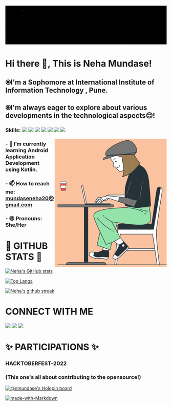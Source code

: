 
![](https://github.com/neha-mundase20/GIPHY/blob/main/ezgif.com-gif-maker.gif)

<p align="center">
  
#  **Hi there 👋, This is Neha Mundase!**
  
</p>


## ⦿I'm a Sophomore at International Institute of Information Technology , Pune.

## ⦿I'm always eager to explore about various developments in the technological aspects😊!

### Skills: ![](https://img.shields.io/badge/C-00599C?style=for-the-badge&logo=c&logoColor=white)   ![](https://img.shields.io/badge/C%2B%2B-00599C?style=for-the-badge&logo=c%2B%2B&logoColor=white)  ![](https://img.shields.io/badge/java-%23ED8B00.svg?style=for-the-badge&logo=java&logoColor=white) ![](https://img.shields.io/badge/Python-FFD43B?style=for-the-badge&logo=python&logoColor=blue)  ![](https://img.shields.io/badge/Kotlin-0095D5?&style=for-the-badge&logo=kotlin&logoColor=white)  ![](https://img.shields.io/badge/Android-3DDC84?style=for-the-badge&logo=android&logoColor=white)  ![](https://img.shields.io/badge/Canva-%2300C4CC.svg?&style=for-the-badge&logo=Canva&logoColor=white)



<img align="right" width="350" height="400" src="https://github.com/neha-mundase20/GIPHY/blob/main/ezgif.com-gif-maker_programming.gif">



### - 🌱 I’m currently learning Android Application Development using Kotlin. 
### - 📫 How to reach me: mundaseneha20@gmail.com 
### - 😄 Pronouns: She/Her 

# 🚩  GITHUB STATS  🚩

[![Neha's GitHub stats](https://github-readme-stats.vercel.app/api?username=neha-mundase20&theme=codeSTACKr&show_icons=true)](https://github.com/anuraghazra/github-readme-stats)

[![Top Langs](https://github-readme-stats.vercel.app/api/top-langs/?username=neha-mundase20&theme=codeSTACKr&show_icons=true)](https://github.com/neha-mundase20/github-readme-stats)

[![Neha's github streak](https://github-readme-streak-stats.herokuapp.com/?user=neha-mundase20&theme=blue-green)](https://github.com/neha-mundase20/github-readme-streak-stats)

# CONNECT WITH ME  
[![](https://img.shields.io/badge/Gmail-D14836?style=for-the-badge&logo=gmail&logoColor=white)][1] 
[![](https://img.shields.io/badge/GitHub-100000?style=for-the-badge&logo=github&logoColor=white)][2]
[![](https://img.shields.io/badge/LinkedIn-0077B5?style=for-the-badge&logo=linkedin&logoColor=white)][3]

[1]: https://mail.google.com/
[2]: https://github.com/neha-mundase20
[3]: https://www.linkedin.com/in/neha-mundase-2387a4229




# ✨  PARTICIPATIONS  ✨

### HACKTOBERFEST-2022
### (This one's all about contributing to the opensource!)

[![@nmundase's Holopin board](https://holopin.me/nmundase)](https://holopin.io/@nmundase)


[![made-with-Markdown](https://img.shields.io/badge/Made%20with-Markdown-1f425f.svg)](http://commonmark.org)

